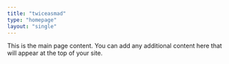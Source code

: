 ```yaml
---
title: "twiceasmad"
type: "homepage"
layout: "single"
---
```


This is the main page content. You can add any additional content here that will appear at the top of your site.
